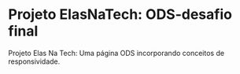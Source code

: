 # Projeto ElasNaTech: ODS-desafio final
Projeto Elas Na Tech: Uma página ODS incorporando conceitos de responsividade.
